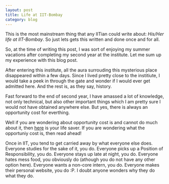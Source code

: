 ```yaml
---
layout: post
title: Life at IIT-Bombay
category: blog
---
```


This is the most mainstream thing that any IITian could write about: *His/Her life at IIT-Bombay*. So just lets gets this written and done once and for all.

So, at the time of writing this post, I was sort of enjoying my summer vacations after completing my second year at the institute. Let me sum up my experience with this blog post.

After entering this institute, all the aura surrouding this mysterious place disappeared within a few days. Since I lived pretty close to the institiute, I would take a peek in through the gate and wonder if I would ever get admitted here. And the rest is, as they say, history.

Fast forward to the end of second year, I have amassed a lot of knowledge, not only technical, but also other important things which I am pretty sure I would not have obtained anywhere else. But yes, there is always an opportunity cost for everthing.

Well if you are wondering about opportunity cost is and cannot do much about it, then [here]( https://www.google.co.in/?ion=1&espv=2#q=opportunity%20cost%20meaning ) is your life saver. If you are wondering what the opportuniy cost is, then read ahead!

Once in IIT, you tend to get carried away by what everyone else does. Everyone studies for the sake of it, you do. Everyone picks up a Position of Responsibility, you do. Everyone stays up late at night, you do. Everyone hates mess food, you obviously do (athough you do not have any other option here). Everyone wants a non-core intern, you do. Everyone makes their personal website, you do :P. I doubt anyone wonders why they do what they do. 






